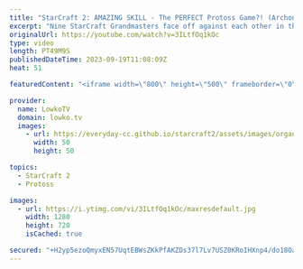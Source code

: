```yaml
---
title: "StarCraft 2: AMAZING SKILL - The PERFECT Protoss Game?! (Archon Mode)"
excerpt: "Nine StarCraft Grandmasters face off against each other in the finals of the Archon tournament in StarCraft 2 that was recently hosted by Harstem. In this series of Protoss vs Terran I cast MaxPax, Goblin, Skillous and Trigger face off against HeroMarine, Cuku, BattleB, Iba and Creed. Support my work:"
originalUrl: https://youtube.com/watch?v=3ILtfOq1kOc
type: video
length: PT49M9S
publishedDateTime: 2023-09-19T11:08:09Z
heat: 51

featuredContent: "<iframe width=\"800\" height=\"500\" frameborder=\"0\" src=\"https://www.youtube.com/embed/3ILtfOq1kOc\" allow=\"accelerometer; autoplay; encrypted-media; gyroscope; picture-in-picture\" allowfullscreen></iframe>"

provider:
  name: LowkoTV
  domain: lowko.tv
  images:
    - url: https://everyday-cc.github.io/starcraft2/assets/images/organizations/lowko.tv-50x50.jpg
      width: 50
      height: 50

topics:
  - StarCraft 2
  - Protoss

images:
  - url: https://i.ytimg.com/vi/3ILtfOq1kOc/maxresdefault.jpg
    width: 1280
    height: 720
    isCached: true

secured: "+H2yp5ezoQmyxEN57UqtEBWsZKkPfAKZDs37l7Lv7USZ0KRoIHXnp4/do18OamQSuTO3iFOL4DFkQAUH0/aM7KAjdtM1dpJXPmMtHRFCOhOtqxuafupVPgcLTKnoIV00hxDSt5QgBB59APSX2O9uGe/GvRTzVLZTo8XNami2NDuG7WK7IUfThXGBb7GlbBGtotEo3ECHUwvC43/s7WYvr10KCJm9wsNrN3C/H6KtBqVCRTZVhhPwPYlrYSnYsMpMaaHwFzUAzsH/5on575MasCe3NPRxlppOoHyHlz/QyZS6ChGMV98t28atFREg+TsLrGZieK+kW5jHrMj4xyowVN5fTY+qqTYuVRRa+8+3idLuMuXfmRqznbGMj1YuphHSAqKSacASEqXgSjEpsptreMqt38rxiJSOtJBX1Bv4woc=;d09gC9xeZukz9QNuCyg5kA=="
---
```


